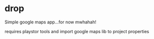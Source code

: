 drop
====


Simple google maps app...for now mwhahah!


requires playstor tools and import google maps lib to project properties
